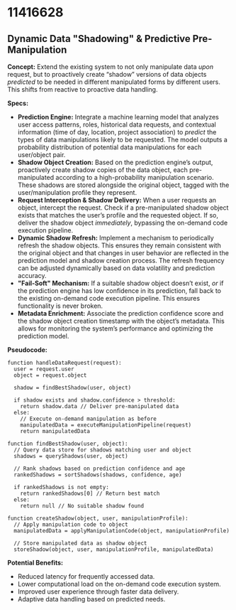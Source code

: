 # 11416628

## Dynamic Data "Shadowing" & Predictive Pre-Manipulation

**Concept:** Extend the existing system to not only manipulate data *upon* request, but to proactively create “shadow” versions of data objects *predicted* to be needed in different manipulated forms by different users. This shifts from reactive to proactive data handling.

**Specs:**

*   **Prediction Engine:** Integrate a machine learning model that analyzes user access patterns, roles, historical data requests, and contextual information (time of day, location, project association) to *predict* the types of data manipulations likely to be requested.  The model outputs a probability distribution of potential data manipulations for each user/object pair.
*   **Shadow Object Creation:**  Based on the prediction engine’s output, proactively create shadow copies of the data object, each pre-manipulated according to a high-probability manipulation scenario. These shadows are stored alongside the original object, tagged with the user/manipulation profile they represent.
*   **Request Interception & Shadow Delivery:** When a user requests an object, intercept the request. Check if a pre-manipulated shadow object exists that matches the user’s profile and the requested object. If so, deliver the shadow object *immediately*, bypassing the on-demand code execution pipeline.
*   **Dynamic Shadow Refresh:**  Implement a mechanism to periodically refresh the shadow objects. This ensures they remain consistent with the original object and that changes in user behavior are reflected in the prediction model and shadow creation process. The refresh frequency can be adjusted dynamically based on data volatility and prediction accuracy.
*   **"Fail-Soft" Mechanism:** If a suitable shadow object doesn’t exist, *or* if the prediction engine has low confidence in its prediction, fall back to the existing on-demand code execution pipeline. This ensures functionality is never broken.
*   **Metadata Enrichment:** Associate the prediction confidence score and the shadow object creation timestamp with the object’s metadata. This allows for monitoring the system’s performance and optimizing the prediction model.

**Pseudocode:**

```
function handleDataRequest(request):
  user = request.user
  object = request.object

  shadow = findBestShadow(user, object)

  if shadow exists and shadow.confidence > threshold:
    return shadow.data // Deliver pre-manipulated data
  else:
    // Execute on-demand manipulation as before
    manipulatedData = executeManipulationPipeline(request)
    return manipulatedData

function findBestShadow(user, object):
  // Query data store for shadows matching user and object
  shadows = queryShadows(user, object)

  // Rank shadows based on prediction confidence and age
  rankedShadows = sortShadows(shadows, confidence, age)

  if rankedShadows is not empty:
    return rankedShadows[0] // Return best match
  else:
    return null // No suitable shadow found

function createShadow(object, user, manipulationProfile):
  // Apply manipulation code to object
  manipulatedData = applyManipulationCode(object, manipulationProfile)

  // Store manipulated data as shadow object
  storeShadow(object, user, manipulationProfile, manipulatedData)
```

**Potential Benefits:**

*   Reduced latency for frequently accessed data.
*   Lower computational load on the on-demand code execution system.
*   Improved user experience through faster data delivery.
*   Adaptive data handling based on predicted needs.